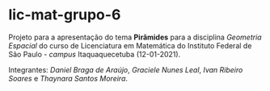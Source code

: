 # lic-mat-grupo-6

Projeto para a apresentação do tema **Pirâmides** para a disciplina _Geometria Espacial_ do curso de Licenciatura em Matemática do Instituto Federal de São Paulo - *campus* Itaquaquecetuba (12-01-2021).

Integrantes: *Daniel Braga de Araújo*, *Graciele Nunes Leal*, *Ivan Ribeiro Soares* e *Thaynara Santos Moreira*.
